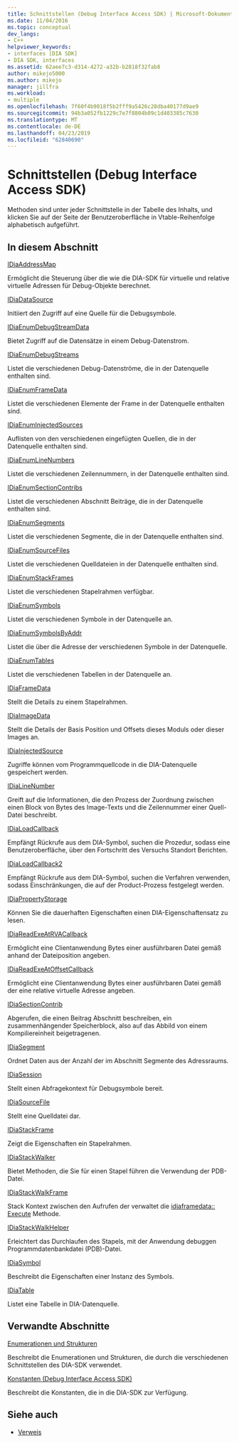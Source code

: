 ```yaml
---
title: Schnittstellen (Debug Interface Access SDK) | Microsoft-Dokumentation
ms.date: 11/04/2016
ms.topic: conceptual
dev_langs:
- C++
helpviewer_keywords:
- interfaces [DIA SDK]
- DIA SDK, interfaces
ms.assetid: 62aee7c3-d314-4272-a32b-b2818f32fab8
author: mikejo5000
ms.author: mikejo
manager: jillfra
ms.workload:
- multiple
ms.openlocfilehash: 7f60f4b9018f5b2fff9a5426c28dba40177d9ae9
ms.sourcegitcommit: 94b3a052fb1229c7e7f8804b09c1d403385c7630
ms.translationtype: MT
ms.contentlocale: de-DE
ms.lasthandoff: 04/23/2019
ms.locfileid: "62840690"
---
```

# <a name="interfaces-debug-interface-access-sdk"></a>Schnittstellen (Debug Interface Access SDK)
Methoden sind unter jeder Schnittstelle in der Tabelle des Inhalts, und klicken Sie auf der Seite der Benutzeroberfläche in Vtable-Reihenfolge alphabetisch aufgeführt.

## <a name="in-this-section"></a>In diesem Abschnitt

[IDiaAddressMap](../../debugger/debug-interface-access/idiaaddressmap.md)

Ermöglicht die Steuerung über die wie die DIA-SDK für virtuelle und relative virtuelle Adressen für Debug-Objekte berechnet.

[IDiaDataSource](../../debugger/debug-interface-access/idiadatasource.md)

Initiiert den Zugriff auf eine Quelle für die Debugsymbole.

[IDiaEnumDebugStreamData](../../debugger/debug-interface-access/idiaenumdebugstreamdata.md)

Bietet Zugriff auf die Datensätze in einem Debug-Datenstrom.

[IDiaEnumDebugStreams](../../debugger/debug-interface-access/idiaenumdebugstreams.md)

Listet die verschiedenen Debug-Datenströme, die in der Datenquelle enthalten sind.

[IDiaEnumFrameData](../../debugger/debug-interface-access/idiaenumframedata.md)

Listet die verschiedenen Elemente der Frame in der Datenquelle enthalten sind.

[IDiaEnumInjectedSources](../../debugger/debug-interface-access/idiaenuminjectedsources.md)

Auflisten von den verschiedenen eingefügten Quellen, die in der Datenquelle enthalten sind.

[IDiaEnumLineNumbers](../../debugger/debug-interface-access/idiaenumlinenumbers.md)

Listet die verschiedenen Zeilennummern, in der Datenquelle enthalten sind.

[IDiaEnumSectionContribs](../../debugger/debug-interface-access/idiaenumsectioncontribs.md)

Listet die verschiedenen Abschnitt Beiträge, die in der Datenquelle enthalten sind.

[IDiaEnumSegments](../../debugger/debug-interface-access/idiaenumsegments.md)

Listet die verschiedenen Segmente, die in der Datenquelle enthalten sind.

[IDiaEnumSourceFiles](../../debugger/debug-interface-access/idiaenumsourcefiles.md)

Listet die verschiedenen Quelldateien in der Datenquelle enthalten sind.

[IDiaEnumStackFrames](../../debugger/debug-interface-access/idiaenumstackframes.md)

Listet die verschiedenen Stapelrahmen verfügbar.

[IDiaEnumSymbols](../../debugger/debug-interface-access/idiaenumsymbols.md)

Listet die verschiedenen Symbole in der Datenquelle an.

[IDiaEnumSymbolsByAddr](../../debugger/debug-interface-access/idiaenumsymbolsbyaddr.md)

Listet die über die Adresse der verschiedenen Symbole in der Datenquelle.

[IDiaEnumTables](../../debugger/debug-interface-access/idiaenumtables.md)

Listet die verschiedenen Tabellen in der Datenquelle an.

[IDiaFrameData](../../debugger/debug-interface-access/idiaframedata.md)

Stellt die Details zu einem Stapelrahmen.

[IDiaImageData](../../debugger/debug-interface-access/idiaimagedata.md)

Stellt die Details der Basis Position und Offsets dieses Moduls oder dieser Images an.

[IDiaInjectedSource](../../debugger/debug-interface-access/idiainjectedsource.md)

Zugriffe können vom Programmquellcode in die DIA-Datenquelle gespeichert werden.

[IDiaLineNumber](../../debugger/debug-interface-access/idialinenumber.md)

Greift auf die Informationen, die den Prozess der Zuordnung zwischen einen Block von Bytes des Image-Texts und die Zeilennummer einer Quell-Datei beschreibt.

[IDiaLoadCallback](../../debugger/debug-interface-access/idialoadcallback.md)

Empfängt Rückrufe aus dem DIA-Symbol, suchen die Prozedur, sodass eine Benutzeroberfläche, über den Fortschritt des Versuchs Standort Berichten.

[IDiaLoadCallback2](../../debugger/debug-interface-access/idialoadcallback2.md)

Empfängt Rückrufe aus dem DIA-Symbol, suchen die Verfahren verwenden, sodass Einschränkungen, die auf der Product-Prozess festgelegt werden.

[IDiaPropertyStorage](../../debugger/debug-interface-access/idiapropertystorage.md)

Können Sie die dauerhaften Eigenschaften einen DIA-Eigenschaftensatz zu lesen.

[IDiaReadExeAtRVACallback](../../debugger/debug-interface-access/idiareadexeatrvacallback.md)

Ermöglicht eine Clientanwendung Bytes einer ausführbaren Datei gemäß anhand der Dateiposition angeben.

[IDiaReadExeAtOffsetCallback](../../debugger/debug-interface-access/idiareadexeatoffsetcallback.md)

Ermöglicht eine Clientanwendung Bytes einer ausführbaren Datei gemäß der eine relative virtuelle Adresse angeben.

[IDiaSectionContrib](../../debugger/debug-interface-access/idiasectioncontrib.md)

Abgerufen, die einen Beitrag Abschnitt beschreiben, ein zusammenhängender Speicherblock, also auf das Abbild von einem Kompiliereinheit beigetragenen.

[IDiaSegment](../../debugger/debug-interface-access/idiasegment.md)

Ordnet Daten aus der Anzahl der im Abschnitt Segmente des Adressraums.

[IDiaSession](../../debugger/debug-interface-access/idiasession.md)

Stellt einen Abfragekontext für Debugsymbole bereit.

[IDiaSourceFile](../../debugger/debug-interface-access/idiasourcefile.md)

Stellt eine Quelldatei dar.

[IDiaStackFrame](../../debugger/debug-interface-access/idiastackframe.md)

Zeigt die Eigenschaften ein Stapelrahmen.

[IDiaStackWalker](../../debugger/debug-interface-access/idiastackwalker.md)

Bietet Methoden, die Sie für einen Stapel führen die Verwendung der PDB-Datei.

[IDiaStackWalkFrame](../../debugger/debug-interface-access/idiastackwalkframe.md)

Stack Kontext zwischen den Aufrufen der verwaltet die [idiaframedata:: Execute](../../debugger/debug-interface-access/idiaframedata-execute.md) Methode.

[IDiaStackWalkHelper](../../debugger/debug-interface-access/idiastackwalkhelper.md)

Erleichtert das Durchlaufen des Stapels, mit der Anwendung debuggen Programmdatenbankdatei (PDB)-Datei.

[IDiaSymbol](../../debugger/debug-interface-access/idiasymbol.md)

Beschreibt die Eigenschaften einer Instanz des Symbols.

[IDiaTable](../../debugger/debug-interface-access/idiatable.md)

Listet eine Tabelle in DIA-Datenquelle.

## <a name="related-sections"></a>Verwandte Abschnitte
[Enumerationen und Strukturen](../../debugger/debug-interface-access/enumerations-and-structures.md)

Beschreibt die Enumerationen und Strukturen, die durch die verschiedenen Schnittstellen des DIA-SDK verwendet.

[Konstanten (Debug Interface Access SDK)](../../debugger/debug-interface-access/constants-debug-interface-access-sdk.md)

Beschreibt die Konstanten, die in die DIA-SDK zur Verfügung.

## <a name="see-also"></a>Siehe auch

- [Verweis](../../debugger/debug-interface-access/debug-interface-access-sdk-reference.md)